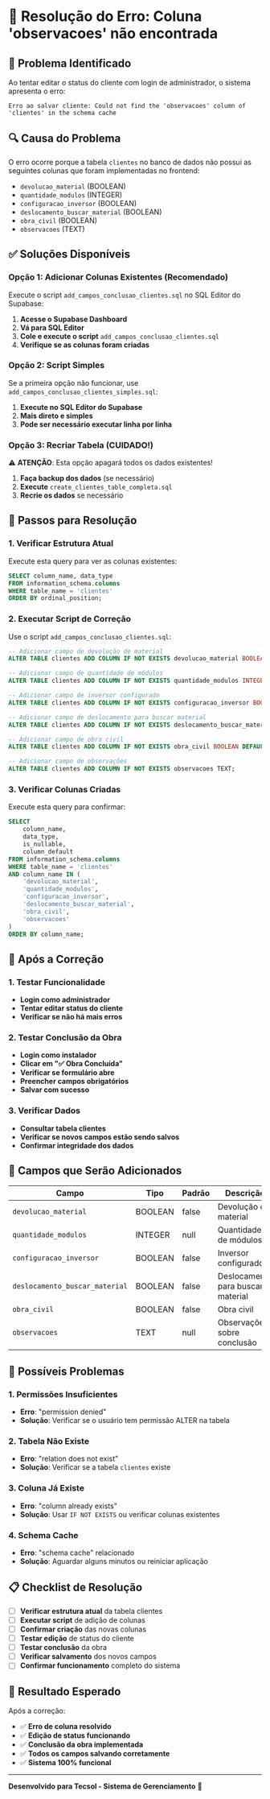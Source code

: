 # 🔧 Resolução do Erro: Coluna 'observacoes' não encontrada

## 🚨 Problema Identificado

Ao tentar editar o status do cliente com login de administrador, o sistema apresenta o erro:

```
Erro ao salvar cliente: Could not find the 'observacoes' column of 'clientes' in the schema cache
```

## 🔍 Causa do Problema

O erro ocorre porque a tabela `clientes` no banco de dados não possui as seguintes colunas que foram implementadas no frontend:

- `devolucao_material` (BOOLEAN)
- `quantidade_modulos` (INTEGER)
- `configuracao_inversor` (BOOLEAN)
- `deslocamento_buscar_material` (BOOLEAN)
- `obra_civil` (BOOLEAN)
- `observacoes` (TEXT)

## ✅ Soluções Disponíveis

### **Opção 1: Adicionar Colunas Existentes (Recomendado)**

Execute o script `add_campos_conclusao_clientes.sql` no SQL Editor do Supabase:

1. **Acesse o Supabase Dashboard**
2. **Vá para SQL Editor**
3. **Cole e execute o script** `add_campos_conclusao_clientes.sql`
4. **Verifique se as colunas foram criadas**

### **Opção 2: Script Simples**

Se a primeira opção não funcionar, use `add_campos_conclusao_clientes_simples.sql`:

1. **Execute no SQL Editor do Supabase**
2. **Mais direto e simples**
3. **Pode ser necessário executar linha por linha**

### **Opção 3: Recriar Tabela (CUIDADO!)**

⚠️ **ATENÇÃO**: Esta opção apagará todos os dados existentes!

1. **Faça backup dos dados** (se necessário)
2. **Execute** `create_clientes_table_completa.sql`
3. **Recrie os dados** se necessário

## 🚀 Passos para Resolução

### **1. Verificar Estrutura Atual**

Execute esta query para ver as colunas existentes:

```sql
SELECT column_name, data_type 
FROM information_schema.columns 
WHERE table_name = 'clientes' 
ORDER BY ordinal_position;
```

### **2. Executar Script de Correção**

Use o script `add_campos_conclusao_clientes.sql`:

```sql
-- Adicionar campo de devolução de material
ALTER TABLE clientes ADD COLUMN IF NOT EXISTS devolucao_material BOOLEAN DEFAULT false;

-- Adicionar campo de quantidade de módulos
ALTER TABLE clientes ADD COLUMN IF NOT EXISTS quantidade_modulos INTEGER;

-- Adicionar campo de inversor configurado
ALTER TABLE clientes ADD COLUMN IF NOT EXISTS configuracao_inversor BOOLEAN DEFAULT false;

-- Adicionar campo de deslocamento para buscar material
ALTER TABLE clientes ADD COLUMN IF NOT EXISTS deslocamento_buscar_material BOOLEAN DEFAULT false;

-- Adicionar campo de obra civil
ALTER TABLE clientes ADD COLUMN IF NOT EXISTS obra_civil BOOLEAN DEFAULT false;

-- Adicionar campo de observações
ALTER TABLE clientes ADD COLUMN IF NOT EXISTS observacoes TEXT;
```

### **3. Verificar Colunas Criadas**

Execute esta query para confirmar:

```sql
SELECT 
    column_name, 
    data_type, 
    is_nullable, 
    column_default
FROM information_schema.columns 
WHERE table_name = 'clientes' 
AND column_name IN (
    'devolucao_material',
    'quantidade_modulos', 
    'configuracao_inversor',
    'deslocamento_buscar_material',
    'obra_civil',
    'observacoes'
)
ORDER BY column_name;
```

## 🔄 Após a Correção

### **1. Testar Funcionalidade**
- **Login como administrador**
- **Tentar editar status do cliente**
- **Verificar se não há mais erros**

### **2. Testar Conclusão da Obra**
- **Login como instalador**
- **Clicar em "✅ Obra Concluída"**
- **Verificar se formulário abre**
- **Preencher campos obrigatórios**
- **Salvar com sucesso**

### **3. Verificar Dados**
- **Consultar tabela clientes**
- **Verificar se novos campos estão sendo salvos**
- **Confirmar integridade dos dados**

## 🎯 Campos que Serão Adicionados

| Campo | Tipo | Padrão | Descrição |
|-------|------|--------|-----------|
| `devolucao_material` | BOOLEAN | false | Devolução de material |
| `quantidade_modulos` | INTEGER | null | Quantidade de módulos |
| `configuracao_inversor` | BOOLEAN | false | Inversor configurado |
| `deslocamento_buscar_material` | BOOLEAN | false | Deslocamento para buscar material |
| `obra_civil` | BOOLEAN | false | Obra civil |
| `observacoes` | TEXT | null | Observações sobre conclusão |

## 🚨 Possíveis Problemas

### **1. Permissões Insuficientes**
- **Erro**: "permission denied"
- **Solução**: Verificar se o usuário tem permissão ALTER na tabela

### **2. Tabela Não Existe**
- **Erro**: "relation does not exist"
- **Solução**: Verificar se a tabela `clientes` existe

### **3. Coluna Já Existe**
- **Erro**: "column already exists"
- **Solução**: Usar `IF NOT EXISTS` ou verificar colunas existentes

### **4. Schema Cache**
- **Erro**: "schema cache" relacionado
- **Solução**: Aguardar alguns minutos ou reiniciar aplicação

## 📋 Checklist de Resolução

- [ ] **Verificar estrutura atual** da tabela clientes
- [ ] **Executar script** de adição de colunas
- [ ] **Confirmar criação** das novas colunas
- [ ] **Testar edição** de status do cliente
- [ ] **Testar conclusão** da obra
- [ ] **Verificar salvamento** dos novos campos
- [ ] **Confirmar funcionamento** completo do sistema

## 🎉 Resultado Esperado

Após a correção:

- ✅ **Erro de coluna resolvido**
- ✅ **Edição de status funcionando**
- ✅ **Conclusão da obra implementada**
- ✅ **Todos os campos salvando corretamente**
- ✅ **Sistema 100% funcional**

---

**Desenvolvido para Tecsol - Sistema de Gerenciamento** 🚀
